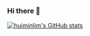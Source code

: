 ### Hi there 👋

[![huiminlim's GitHub stats](https://github-readme-stats.vercel.app/api?username=huiminlim&count_private=true&show_icons=true&theme=vue)](https://github.com/anuraghazra/github-readme-stats)

<!--
**huiminlim/huiminlim** is a ✨ _special_ ✨ repository because its `README.md` (this file) appears on your GitHub profile.

Here are some ideas to get you started:

- 🌱 I’m currently learning ...
- 👯 I’m looking to collaborate on ...
- 🤔 I’m looking for help with ...
- 💬 Ask me about ...
- 📫 How to reach me: ...
- 😄 Pronouns: ...
- ⚡ Fun fact: ...
-->
